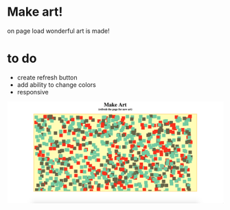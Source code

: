 # Make art!

on page load wonderful art is made!

# to do

* create refresh button
* add ability to change colors
* responsive

![art](./art.png "Title")
